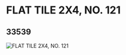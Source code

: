 # FLAT TILE 2X4, NO. 121
## 33539
![FLAT TILE 2X4, NO. 121](https://lc-www-live-s.legocdn.com/media/bricks/5/2/6188254.jpg)